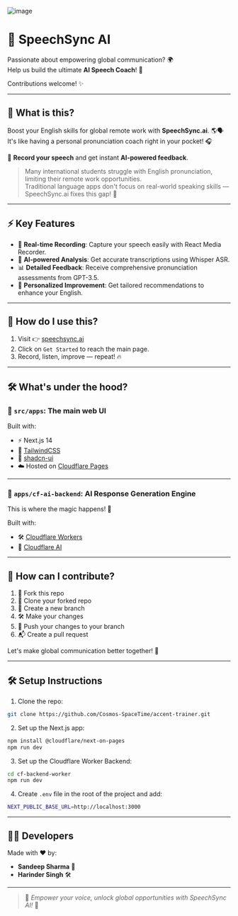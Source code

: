 ![image](https://github.com/user-attachments/assets/e1ccd982-c6b4-4d89-85fd-0c80b5034bba)

# 🎤 SpeechSync AI

Passionate about empowering global communication? 🌍  
Help us build the ultimate **AI Speech Coach**! 🚀

Contributions welcome! ✨

---

## 👀 What is this?

Boost your English skills for global remote work with **SpeechSync.ai**. 🌎🗣️  
It's like having a personal pronunciation coach right in your pocket! 🎧

🎤 **Record your speech** and get instant **AI-powered feedback**.

> Many international students struggle with English pronunciation, limiting their remote work opportunities.  
> Traditional language apps don't focus on real-world speaking skills — SpeechSync.ai fixes this gap! 🎯

---

## ⚡ Key Features
- 🎤 **Real-time Recording**: Capture your speech easily with React Media Recorder.
- 🤖 **AI-powered Analysis**: Get accurate transcriptions using Whisper ASR.
- 📊 **Detailed Feedback**: Receive comprehensive pronunciation assessments from GPT-3.5.
- 🎯 **Personalized Improvement**: Get tailored recommendations to enhance your English.

---

## 🚀 How do I use this?

1. Visit 👉 [speechsync.ai](https://speechsync-ai.pages.dev/)
2. Click on `Get Started` to reach the main page.
3. Record, listen, improve — repeat! 🔥

---

## 🛠️ What's under the hood?

### 📁 `src/apps`: The main web UI

Built with:
- ⚡ Next.js 14
- 🎨 [TailwindCSS](https://tailwindcss.com)
- 🧹 [shadcn-ui](https://ui.shadcn.com)
- ☁️ Hosted on [Cloudflare Pages](https://pages.cloudflare.com/)

---

### 🧠 `apps/cf-ai-backend`: AI Response Generation Engine

This is where the magic happens! 💫

Built with:
- 🛠️ [Cloudflare Workers](https://workers.cloudflare.com/)
- 🧠 [Cloudflare AI](https://ai.cloudflare.com/)

---

## 🤝 How can I contribute?

1. 🍴 Fork this repo
2. 📅 Clone your forked repo
3. 🌿 Create a new branch
4. 🛠️ Make your changes
5. 🚀 Push your changes to your branch
6. 📬 Create a pull request

Let's make global communication better together! 🌟

---

## 🛠️ Setup Instructions

1. Clone the repo:
```bash
git clone https://github.com/Cosmos-SpaceTime/accent-trainer.git
```

2. Set up the Next.js app:
```bash
npm install @cloudflare/next-on-pages
npm run dev
```

3. Set up the Cloudflare Worker Backend:
```bash
cd cf-backend-worker
npm run dev
```

4. Create `.env` file in the root of the project and add:
```bash
NEXT_PUBLIC_BASE_URL=http://localhost:3000
```

---

## 👨‍💻 Developers

Made with ❤️ by:
- **Sandeep Sharma** 🚀
- **Harinder Singh** 🛠️

---

> 🌟 *Empower your voice, unlock global opportunities with SpeechSync AI!* 🌟